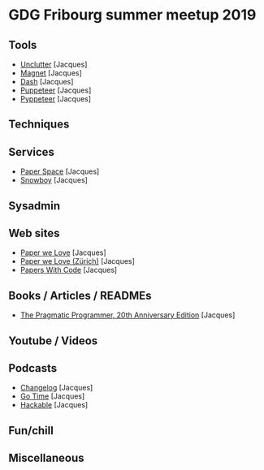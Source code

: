 # GDG Fribourg summer meetup 2019

## Tools

* [Unclutter](https://unclutterapp.com/) [Jacques]
* [Magnet](https://magnet.crowdcafe.com/) [Jacques]
* [Dash](https://kapeli.com/dash) [Jacques]
* [Puppeteer](https://pptr.dev/) [Jacques]
* [Pyppeteer](https://github.com/miyakogi/pyppeteer) [Jacques]

## Techniques

## Services

* [Paper Space](https://www.paperspace.com/) [Jacques]
* [Snowboy](https://snowboy.kitt.ai/) [Jacques]

## Sysadmin

## Web sites

* [Paper we Love](https://paperswelove.org/) [Jacques]
* [Paper we Love (Zürich)](https://paperswelove.org/chapter/zurich/) [Jacques]
* [Papers With Code](https://paperswithcode.com/) [Jacques]

## Books / Articles / READMEs

* [The Pragmatic Programmer, 20th Anniversary Edition](https://pragprog.com/book/tpp20/the-pragmatic-programmer-20th-anniversary-edition) [Jacques]

## Youtube / Videos

## Podcasts

* [Changelog](https://changelog.com/podcasts) [Jacques]
* [Go Time](https://changelog.com/gotime) [Jacques]
* [Hackable](https://hackablepodcast.com/) [Jacques]

## Fun/chill

## Miscellaneous
